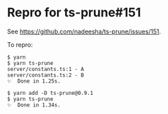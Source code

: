 # Repro for ts-prune#151

See <https://github.com/nadeesha/ts-prune/issues/151>.

To repro:

    $ yarn
    $ yarn ts-prune
    server/constants.ts:1 - A
    server/constants.ts:2 - B
    ✨  Done in 1.25s.

    $ yarn add -D ts-prune@0.9.1
    $ yarn ts-prune
    ✨  Done in 1.34s.
